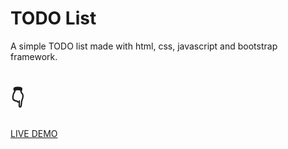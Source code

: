 # TODO List   
A simple TODO list made with html, css, javascript and bootstrap framework.

# :point_down:  
[LIVE DEMO](https://frootpunchsamurai.github.io/todo-list-javascript/)
